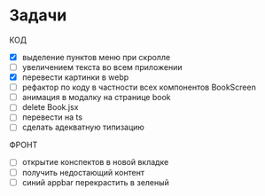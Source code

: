 # Задачи

КОД
- [x] выделение пунктов меню при скролле
- [ ] увеличением текста во всем приложении
- [x] перевести картинки в webp
- [ ] рефактор по коду в частности всех компонентов BookScreen
- [ ] анимация в модалку на странице book
- [ ] delete Book.jsx
- [ ] перевести на ts
- [ ] сделать адекватную типизацию

ФРОНТ
- [ ] открытие конспектов в новой вкладке 
- [ ] получить недостающий контент
- [ ] синий appbar перекрастить в зеленый